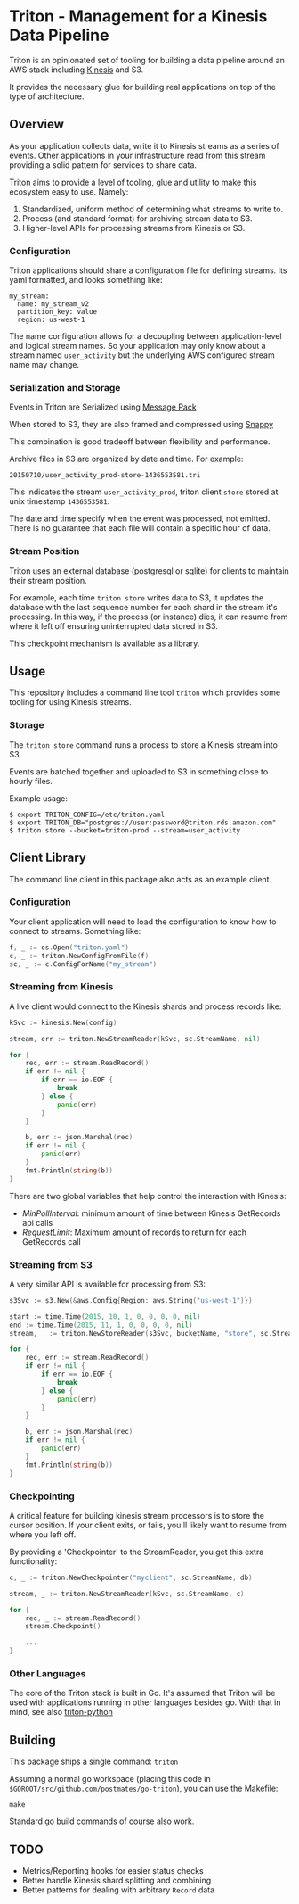 # Triton - Management for a Kinesis Data Pipeline #

Triton is an opinionated set of tooling for building a data pipeline around an
AWS stack including [Kinesis](http://aws.amazon.com/kinesis/) and S3.

It provides the necessary glue for building real applications on top of the
type of architecture.

## Overview ##

As your application collects data, write it to Kinesis streams as a series of
events. Other applications in your infrastructure read from this stream
providing a solid pattern for services to share data.

Triton aims to provide a level of tooling, glue and utility to make this
ecosystem easy to use. Namely:

  1. Standardized, uniform method of determining what streams to write to.
  1. Process (and standard format) for archiving stream data to S3.
  1. Higher-level APIs for processing streams from Kinesis or S3.

### Configuration ###

Triton applications should share a configuration file for defining streams. Its
yaml formatted, and looks something like:

    my_stream:
      name: my_stream_v2
      partition_key: value
      region: us-west-1

The name configuration allows for a decoupling between application-level
and logical stream names. So your application may only know about a stream
named `user_activity` but the underlying AWS configured stream name may change.


### Serialization and Storage ###

Events in Triton are Serialized using [Message Pack](http://msgpack.org/)

When stored to S3, they are also framed and compressed using
[Snappy](https://code.google.com/p/snappy/source/browse/trunk/framing_format.txt)

This combination is good tradeoff between flexibility and performance.

Archive files in S3 are organized by date and time. For example:

    20150710/user_activity_prod-store-1436553581.tri

This indicates the stream `user_activity_prod`, triton client `store`
stored at unix timestamp `1436553581`.

The date and time specify when the event was processed, not emitted. There is
no guarantee that each file will contain a specific hour of data.

### Stream Position ###

Triton uses an external database (postgresql or sqlite) for clients to maintain
their stream position.

For example, each time `triton store` writes data to S3, it updates the
database with the last sequence number for each shard in the stream it's
processing. In this way, if the process (or instance) dies, it can resume from
where it left off ensuring uninterrupted data stored in S3.

This checkpoint mechanism is available as a library.

## Usage ##

This repository includes a command line tool `triton` which provides some
tooling for using Kinesis streams.

### Storage ###

The `triton store` command runs a process to store a Kinesis stream into S3.

Events are batched together and uploaded to S3 in something close to hourly
files.

Example usage:


    $ export TRITON_CONFIG=/etc/triton.yaml
    $ export TRITON_DB="postgres://user:password@triton.rds.amazon.com"
    $ triton store --bucket=triton-prod --stream=user_activity


## Client Library ###

The command line client in this package also acts as an example client.

### Configuration ###

Your client application will need to load the configuration to know how to connect to streams. Something like:

```Go
f, _ := os.Open("triton.yaml")
c, _ := triton.NewConfigFromFile(f)
sc, _ := c.ConfigForName("my_stream")
```

### Streaming from Kinesis ###

A live client would connect to the Kinesis shards and process records like:


```Go
kSvc := kinesis.New(config)

stream, err := triton.NewStreamReader(kSvc, sc.StreamName, nil)

for {
    rec, err := stream.ReadRecord()
    if err != nil {
        if err == io.EOF {
            break
        } else {
            panic(err)
        }
    }

    b, err := json.Marshal(rec)
    if err != nil {
        panic(err)
    }
    fmt.Println(string(b))
}
```

There are two global variables that help control the interaction with Kinesis:
* *MinPollInterval*: minimum amount of time between Kinesis GetRecords api calls
* *RequestLimit*: Maximum amount of records to return for each GetRecords call

### Streaming from S3 ###

A very similar API is available for processing from S3:

```Go
s3Svc := s3.New(&aws.Config{Region: aws.String("us-west-1")})

start := time.Time(2015, 10, 1, 0, 0, 0, 0, nil)
end := time.Time(2015, 11, 1, 0, 0, 0, 0, nil)
stream, _ := triton.NewStoreReader(s3Svc, bucketName, "store", sc.StreamName, start, end)

for {
    rec, err := stream.ReadRecord()
    if err != nil {
        if err == io.EOF {
            break
        } else {
            panic(err)
        }
    }

    b, err := json.Marshal(rec)
    if err != nil {
        panic(err)
    }
    fmt.Println(string(b))
}
```


### Checkpointing ###

A critical feature for building kinesis stream processors is to store the
cursor position. If your client exits, or fails, you'll likely want to resume
from where you left off.

By providing a 'Checkpointer' to the StreamReader, you get this extra functionality:

```Go
c, _ := triton.NewCheckpointer("myclient", sc.StreamName, db)

stream, _ := triton.NewStreamReader(kSvc, sc.StreamName, c)

for {
    rec, _ := stream.ReadRecord()
    stream.Checkpoint()

    ...
}
```


### Other Languages ###

The core of the Triton stack is built in Go. It's assumed that Triton will be
used with applications running in other languages besides go. With that in
mind, see also [triton-python](https://github.com/postmates/triton-python)

## Building ##

This package ships a single command: `triton`

Assuming a normal go workspace (placing this code in
`$GOROOT/src/github.com/postmates/go-triton`), you can use the Makefile:

    make

Standard go build commands of course also work.

## TODO ##

  * Metrics/Reporting hooks for easier status checks
  * Better handle Kinesis shard splitting and combining
  * Better patterns for dealing with arbitrary `Record` data
